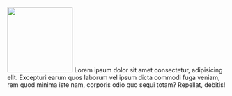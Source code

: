 <div style="float:left;">
        <img src="https://codeprogramming.org/wp-content/uploads/2022/01/C-Logo.wine_.png" style="width:150px; height:120pxS;">
        Lorem ipsum dolor sit amet consectetur, adipisicing elit. Excepturi earum quos laborum vel ipsum dicta commodi fuga veniam, rem quod minima iste nam, corporis odio quo sequi totam? Repellat, debitis!</div>
